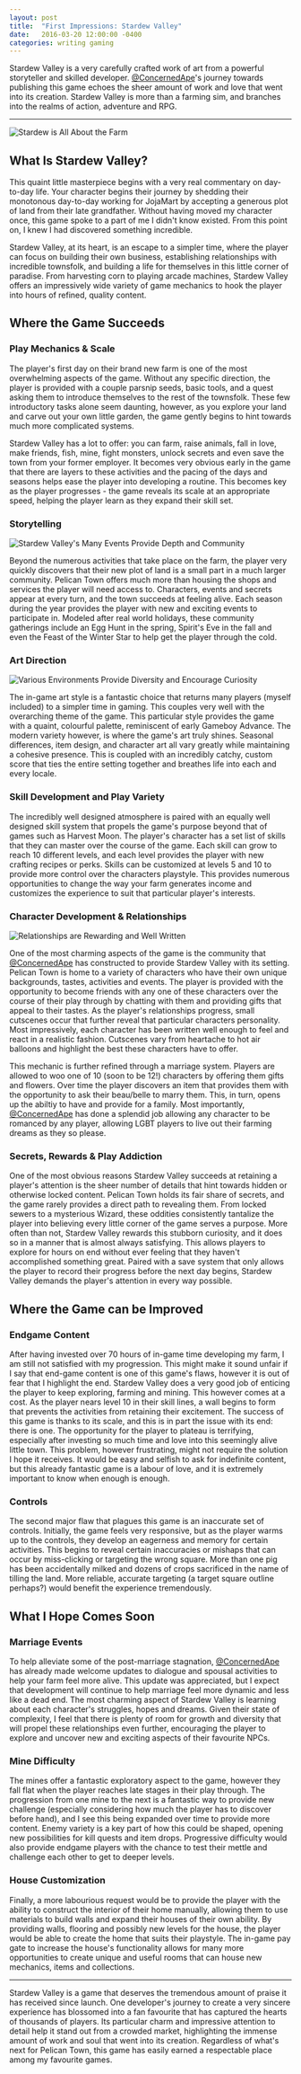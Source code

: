 ```yaml
---
layout: post
title:  "First Impressions: Stardew Valley"
date:   2016-03-20 12:00:00 -0400
categories: writing gaming
---
```


Stardew Valley is a very carefully crafted work of art from a powerful storyteller and skilled developer. [@ConcernedApe](//twitter.com/ConcernedApe)'s journey towards publishing this game echoes the sheer amount of work and love that went into its creation. Stardew Valley is more than a farming sim, and branches into the realms of action, adventure and RPG.

<hr>

<div class="img-wrapper">
    <img src="../../../../../assets/img/2016/04/stardew_02.png" title="My Treasured Rabbit Pen" alt="Stardew is All About the Farm">
</div>

## What Is Stardew Valley?

This quaint little masterpiece begins with a very real commentary on day-to-day life. Your character begins their journey by shedding their monotonous day-to-day working for JojaMart by accepting a generous plot of land from their late grandfather. Without having moved my character once, this game spoke to a part of me I didn't know existed. From this point on, I knew I had discovered something incredible.

Stardew Valley, at its heart, is an escape to a simpler time, where the player can focus on building their own business, establishing relationships with incredible townsfolk, and building a life for themselves in this little corner of paradise. From harvesting corn to playing arcade machines, Stardew Valley offers an impressively wide variety of game mechanics to hook the player into hours of refined, quality content.

## Where the Game Succeeds

### Play Mechanics & Scale

The player's first day on their brand new farm is one of the most overwhelming aspects of the game. Without any specific direction, the player is provided with a couple parsnip seeds, basic tools, and a quest asking them to introduce themselves to the rest of the townsfolk. These few introductory tasks alone seem daunting, however, as you explore your land and carve out your own little garden, the game gently begins to hint towards much more complicated systems.

Stardew Valley has a lot to offer: you can farm, raise animals, fall in love, make friends, fish, mine, fight monsters, unlock secrets and even save the town from your former employer. It becomes very obvious early in the game that there are layers to these activities and the pacing of the days and seasons helps ease the player into developing a routine. This becomes key as the player progresses - the game reveals its scale at an appropriate speed, helping the player learn as they expand their skill set.

### Storytelling

<div class="img-wrapper">
    <img src="../../../../../assets/img/2016/04/stardew_04.png" title="The Egg Festival" alt="Stardew Valley's Many Events Provide Depth and Community">
</div>

Beyond the numerous activities that take place on the farm, the player very quickly discovers that their new plot of land is a small part in a much larger community. Pelican Town offers much more than housing the shops and services the player will need access to. Characters, events and secrets appear at every turn, and the town succeeds at feeling alive. Each season during the year provides the player with new and exciting events to participate in. Modeled after real world holidays, these community gatherings include an Egg Hunt in the spring, Spirit's Eve in the fall and even the Feast of the Winter Star to help get the player through the cold.  

### Art Direction

<div class="img-wrapper">
    <img src="../../../../../assets/img/2016/04/stardew_06.png" title="Deep in the Abandoned Mine" alt="Various Environments Provide Diversity and Encourage Curiosity">
</div>

The in-game art style is a fantastic choice that returns many players (myself included) to a simpler time in gaming. This couples very well with the overarching theme of the game. This particular style provides the game with a quaint, colourful palette, reminiscent of early Gameboy Advance. The modern variety however, is where the game's art truly shines. Seasonal differences, item design, and character art all vary greatly while maintaining a cohesive presence. This is coupled with an incredibly catchy, custom score that ties the entire setting together and breathes life into each and every locale.

### Skill Development and Play Variety

The incredibly well designed atmosphere is paired with an equally well designed skill system that propels the game's purpose beyond that of games such as Harvest Moon. The player's character has a set list of skills that they can master over the course of the game. Each skill can grow to reach 10 different levels, and each level provides the player with new crafting recipes or perks. Skills can be customized at levels 5 and 10 to provide more control over the characters playstyle. This provides numerous opportunities to change the way your farm generates income and customizes the experience to suit that particular player's interests.

### Character Development & Relationships

<div class="img-wrapper">
    <img src="../../../../../assets/img/2016/04/stardew_01.png" title="Alex, my Gridball Obsessed Husband" alt="Relationships are Rewarding and Well Written">
</div>

One of the most charming aspects of the game is the community that [@ConcernedApe](//twitter.com/ConcernedApe) has constructed to provide Stardew Valley with its setting. Pelican Town is home to a variety of characters who have their own unique backgrounds, tastes, activities and events. The player is provided with the opportunity to become friends with any one of these characters over the course of their play through by chatting with them and providing gifts that appeal to their tastes. As the player's relationships progress, small cutscenes occur that further reveal that particular characters personality. Most impressively, each character has been written well enough to feel and react in a realistic fashion. Cutscenes vary from heartache to hot air balloons and highlight the best these characters have to offer.

This mechanic is further refined through a marriage system. Players are allowed to woo one of 10 (soon to be 12!) characters by offering them gifts and flowers. Over time the player discovers an item that provides them with the opportunity to ask their beau/belle to marry them. This, in turn, opens up the abiltiy to have and provide for a family. Most importantly, [@ConcernedApe](//twitter.com/ConcernedApe) has done a splendid job allowing any character to be romanced by any player, allowing LGBT players to live out their farming dreams as they so please.

### Secrets, Rewards & Play Addiction

One of the most obvious reasons Stardew Valley succeeds at retaining a player's attention is the sheer number of details that hint towards hidden or otherwise locked content. Pelican Town holds its fair share of secrets, and the game rarely provides a direct path to revealing them. From locked sewers to a mysterious Wizard, these oddities consistently tantalize the player into believing every little corner of the game serves a purpose. More often than not, Stardew Valley rewards this stubborn curiosity, and it does so in a manner that is almost always satisfying. This allows players to explore for hours on end without ever feeling that they haven't accomplished something great. Paired with a save system that only allows the player to record their progress before the next day begins, Stardew Valley demands the player's attention in every way possible.

## Where the Game can be Improved

### Endgame Content

After having invested over 70 hours of in-game time developing my farm, I am still not satisfied with my progression. This might make it sound unfair if I say that end-game content is one of this game's flaws, however it is out of fear that I highlight the end. Stardew Valley does a very good job of enticing the player to keep exploring, farming and mining. This however comes at a cost. As the player nears level 10 in their skill lines, a wall begins to form that prevents the activities from retaining their excitement. The success of this game is thanks to its scale, and this is in part the issue with its end: there is one. The opportunity for the player to plateau is terrifying, especially after investing so much time and love into this seemingly alive little town. This problem, however frustrating, might not require the solution I hope it receives. It would be easy and selfish to ask for indefinite content, but this already fantastic game is a labour of love, and it is extremely important to know when enough is enough.

### Controls

The second major flaw that plagues this game is an inaccurate set of controls. Initially, the game feels very responsive, but as the player warms up to the controls, they develop an eagerness and memory for certain activities. This begins to reveal certain inaccuracies or mishaps that can occur by miss-clicking or targeting the wrong square. More than one pig has been accidentally milked and dozens of crops sacrificed in the name of tilling the land. More reliable, accurate targeting (a target square outline perhaps?) would benefit the experience tremendously.

## What I Hope Comes Soon

### Marriage Events

To help alleviate some of the post-marriage stagnation, [@ConcernedApe](//twitter.com/ConcernedApe) has already made welcome updates to dialogue and spousal activities to help your farm feel more alive. This update was appreciated, but I expect that development will continue to help marriage feel more dynamic and less like a dead end. The most charming aspect of Stardew Valley is learning about each character's struggles, hopes and dreams. Given their state of complexity, I feel that there is plenty of room for growth and diversity that will propel these relationships even further, encouraging the player to explore and uncover new and exciting aspects of their favourite NPCs.

### Mine Difficulty

The mines offer a fantastic exploratory aspect to the game, however they fall flat when the player reaches late stages in their play through. The progression from one mine to the next is a fantastic way to provide new challenge (especially considering how much the player has to discover before hand), and I see this being expanded over time to provide more content. Enemy variety is a key part of how this could be shaped, opening new possibilities for kill quests and item drops. Progressive difficulty would also provide endgame players with the chance to test their mettle and challenge each other to get to deeper levels.

### House Customization

Finally, a more labourious request would be to provide the player with the ability to construct the interior of their home manually, allowing them to use materials to build walls and expand their houses of their own ability. By providing walls, flooring and possibly new levels for the house, the player would be able to create the home that suits their playstyle. The in-game pay gate to increase the house's functionality allows for many more opportunities to create unique and useful rooms that can house new mechanics, items and collections.

<hr>

Stardew Valley is a game that deserves the tremendous amount of praise it has received since launch. One developer's journey to create a very sincere experience has blossomed into a fan favourite that has captured the hearts of thousands of players. Its particular charm and impressive attention to detail help it stand out from a crowded market, highlighting the immense amount of work and soul that went into its creation. Regardless of what's next for Pelican Town, this game has easily earned a respectable place among my favourite games.
